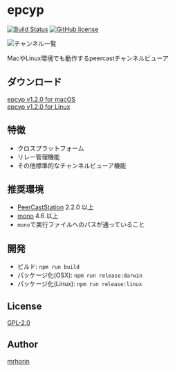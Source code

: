 # epcyp
[![Build Status](https://travis-ci.org/mrhorin/epcyp.svg?branch=master)](https://travis-ci.org/mrhorin/epcyp)
[![GitHub license](https://img.shields.io/badge/license-GPLv2-blue.svg)](https://raw.githubusercontent.com/mrhorin/epcyp/master/LICENSE)


![チャンネル一覧](https://user-images.githubusercontent.com/6502717/30453224-1a8213f4-99d3-11e7-87bc-9b2edabbfc59.png)  

MacやLinux環境でも動作するpeercastチャンネルビューア  

## ダウンロード
[epcyp v1.2.0 for macOS](https://github.com/mrhorin/epcyp/releases/download/v1.2.0/epcyp_v1.2.0_macos.zip)  
[epcyp v1.2.0 for Linux](https://github.com/mrhorin/epcyp/releases/download/v1.2.0/epcyp_v1.2.0_linux.zip)

## 特徴
- クロスプラットフォーム
- リレー管理機能
- その他標準的なチャンネルビューア機能

## 推奨環境
- [PeerCastStation](http://www.pecastation.org/) 2.2.0 以上
- [mono](http://www.mono-project.com/) 4.6 以上
- `mono`で実行ファイルへのパスが通っていること

## 開発
- ビルド: `npm run build`
- パッケージ化(OSX): `npm run release:darwin`
- パッケージ化(Linux): `npm run release:linux`

## License
[GPL-2.0](https://opensource.org/licenses/GPL-2.0)

## Author
[mrhorin](https://github.com/mrhorin)
